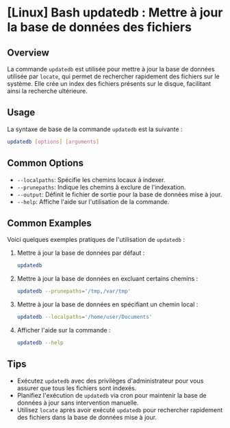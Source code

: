 # [Linux] Bash updatedb : Mettre à jour la base de données des fichiers

## Overview
La commande `updatedb` est utilisée pour mettre à jour la base de données utilisée par `locate`, qui permet de rechercher rapidement des fichiers sur le système. Elle crée un index des fichiers présents sur le disque, facilitant ainsi la recherche ultérieure.

## Usage
La syntaxe de base de la commande `updatedb` est la suivante :

```bash
updatedb [options] [arguments]
```

## Common Options
- `--localpaths`: Spécifie les chemins locaux à indexer.
- `--prunepaths`: Indique les chemins à exclure de l'indexation.
- `--output`: Définit le fichier de sortie pour la base de données mise à jour.
- `--help`: Affiche l'aide sur l'utilisation de la commande.

## Common Examples
Voici quelques exemples pratiques de l'utilisation de `updatedb` :

1. Mettre à jour la base de données par défaut :
   ```bash
   updatedb
   ```

2. Mettre à jour la base de données en excluant certains chemins :
   ```bash
   updatedb --prunepaths='/tmp,/var/tmp'
   ```

3. Mettre à jour la base de données en spécifiant un chemin local :
   ```bash
   updatedb --localpaths='/home/user/Documents'
   ```

4. Afficher l'aide sur la commande :
   ```bash
   updatedb --help
   ```

## Tips
- Exécutez `updatedb` avec des privilèges d'administrateur pour vous assurer que tous les fichiers sont indexés.
- Planifiez l'exécution de `updatedb` via cron pour maintenir la base de données à jour sans intervention manuelle.
- Utilisez `locate` après avoir exécuté `updatedb` pour rechercher rapidement des fichiers dans la base de données mise à jour.